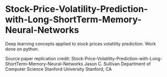 # Stock-Price-Volatility-Prediction-with-Long-ShortTerm-Memory-Neural-Networks

Deep learning concepts applied to stock prices volatility prediction.
Work done on python.

Source paper replication credit: 
Stock-Price-Volatility-Prediction-with-Long-ShortTerm-Memory-Neural-Networks
Jason C. Sullivan
Department of Computer Science
Stanford University
Stanford, CA
